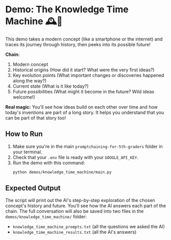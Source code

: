 # Demo: The Knowledge Time Machine 🕰️🔬

This demo takes a modern concept (like a smartphone or the internet) and traces its journey through history, then peeks into its possible future!

**Chain:**

1.  Modern concept
2.  Historical origins (How did it start? What were the very first ideas?)
3.  Key evolution points (What important changes or discoveries happened along the way?)
4.  Current state (What is it like today?)
5.  Future possibilities (What might it become in the future? Wild ideas welcome!)

**Real magic:** You'll see how ideas build on each other over time and how today's inventions are part of a long story. It helps you understand that you can be part of that story too!

## How to Run

1.  Make sure you're in the main `promptchaining-for-5th-graders` folder in your terminal.
2.  Check that your `.env` file is ready with your `GOOGLE_API_KEY`.
3.  Run the demo with this command:
    ```bash
    python demos/knowledge_time_machine/main.py
    ```

## Expected Output

The script will print out the AI's step-by-step exploration of the chosen concept's history and future. You'll see how the AI answers each part of the chain. The full conversation will also be saved into two files in the `demos/knowledge_time_machine/` folder:

- `knowledge_time_machine_prompts.txt` (all the questions we asked the AI)
- `knowledge_time_machine_results.txt` (all the AI's answers)
